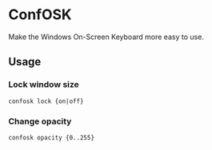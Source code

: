 # ConfOSK
Make the Windows On-Screen Keyboard more easy to use.

## Usage
### Lock window size
`confosk lock {on|off}`
### Change opacity
`confosk opacity {0..255}`
